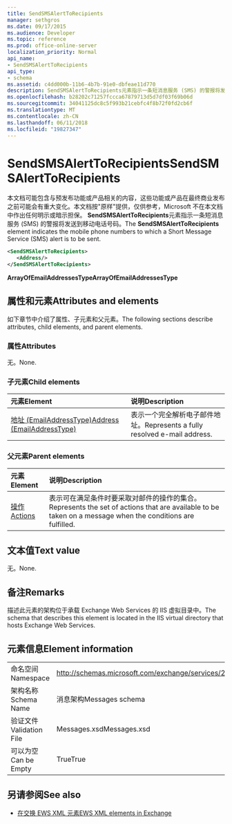 ```yaml
---
title: SendSMSAlertToRecipients
manager: sethgros
ms.date: 09/17/2015
ms.audience: Developer
ms.topic: reference
ms.prod: office-online-server
localization_priority: Normal
api_name:
- SendSMSAlertToRecipients
api_type:
- schema
ms.assetid: c4dd000b-11b6-4b7b-91e0-dbfeae11d770
description: SendSMSAlertToRecipients元素指示一条短消息服务 (SMS) 的警报将发送到移动电话号码。
ms.openlocfilehash: b28202c71257fccca67879713d5d7df03f69b06d
ms.sourcegitcommit: 34041125dc8c5f993b21cebfc4f8b72f0fd2cb6f
ms.translationtype: MT
ms.contentlocale: zh-CN
ms.lasthandoff: 06/11/2018
ms.locfileid: "19827347"
---
```

# <a name="sendsmsalerttorecipients"></a><span data-ttu-id="61d3b-103">SendSMSAlertToRecipients</span><span class="sxs-lookup"><span data-stu-id="61d3b-103">SendSMSAlertToRecipients</span></span>

<span data-ttu-id="61d3b-104">本文档可能包含与预发布功能或产品相关的内容，这些功能或产品在最终商业发布之前可能会有重大变化。本文档按"原样"提供，仅供参考，Microsoft 不在本文档中作出任何明示或暗示担保。 **SendSMSAlertToRecipients**元素指示一条短消息服务 (SMS) 的警报将发送到移动电话号码。</span><span class="sxs-lookup"><span data-stu-id="61d3b-104">The **SendSMSAlertToRecipients** element indicates the mobile phone numbers to which a Short Message Service (SMS) alert is to be sent.</span></span> 
  
```XML
<SendSMSAlertToRecipients>
   <Address/>
</SendSMSAlertToRecipients>
```

 <span data-ttu-id="61d3b-105">**ArrayOfEmailAddressesType**</span><span class="sxs-lookup"><span data-stu-id="61d3b-105">**ArrayOfEmailAddressesType**</span></span>
## <a name="attributes-and-elements"></a><span data-ttu-id="61d3b-106">属性和元素</span><span class="sxs-lookup"><span data-stu-id="61d3b-106">Attributes and elements</span></span>

<span data-ttu-id="61d3b-107">如下章节中介绍了属性、子元素和父元素。</span><span class="sxs-lookup"><span data-stu-id="61d3b-107">The following sections describe attributes, child elements, and parent elements.</span></span>
  
### <a name="attributes"></a><span data-ttu-id="61d3b-108">属性</span><span class="sxs-lookup"><span data-stu-id="61d3b-108">Attributes</span></span>

<span data-ttu-id="61d3b-109">无。</span><span class="sxs-lookup"><span data-stu-id="61d3b-109">None.</span></span>
  
### <a name="child-elements"></a><span data-ttu-id="61d3b-110">子元素</span><span class="sxs-lookup"><span data-stu-id="61d3b-110">Child elements</span></span>

|<span data-ttu-id="61d3b-111">**元素**</span><span class="sxs-lookup"><span data-stu-id="61d3b-111">**Element**</span></span>|<span data-ttu-id="61d3b-112">**说明**</span><span class="sxs-lookup"><span data-stu-id="61d3b-112">**Description**</span></span>|
|:-----|:-----|
|[<span data-ttu-id="61d3b-113">地址 (EmailAddressType)</span><span class="sxs-lookup"><span data-stu-id="61d3b-113">Address (EmailAddressType)</span></span>](address-emailaddresstype.md) <br/> |<span data-ttu-id="61d3b-114">表示一个完全解析电子邮件地址。</span><span class="sxs-lookup"><span data-stu-id="61d3b-114">Represents a fully resolved e-mail address.</span></span>  <br/> |
   
### <a name="parent-elements"></a><span data-ttu-id="61d3b-115">父元素</span><span class="sxs-lookup"><span data-stu-id="61d3b-115">Parent elements</span></span>

|<span data-ttu-id="61d3b-116">**元素**</span><span class="sxs-lookup"><span data-stu-id="61d3b-116">**Element**</span></span>|<span data-ttu-id="61d3b-117">**说明**</span><span class="sxs-lookup"><span data-stu-id="61d3b-117">**Description**</span></span>|
|:-----|:-----|
|[<span data-ttu-id="61d3b-118">操作</span><span class="sxs-lookup"><span data-stu-id="61d3b-118">Actions</span></span>](actions.md) <br/> |<span data-ttu-id="61d3b-119">表示可在满足条件时要采取对邮件的操作的集合。</span><span class="sxs-lookup"><span data-stu-id="61d3b-119">Represents the set of actions that are available to be taken on a message when the conditions are fulfilled.</span></span>  <br/> |
   
## <a name="text-value"></a><span data-ttu-id="61d3b-120">文本值</span><span class="sxs-lookup"><span data-stu-id="61d3b-120">Text value</span></span>

<span data-ttu-id="61d3b-121">无。</span><span class="sxs-lookup"><span data-stu-id="61d3b-121">None.</span></span>
  
## <a name="remarks"></a><span data-ttu-id="61d3b-122">备注</span><span class="sxs-lookup"><span data-stu-id="61d3b-122">Remarks</span></span>

<span data-ttu-id="61d3b-123">描述此元素的架构位于承载 Exchange Web Services 的 IIS 虚拟目录中。</span><span class="sxs-lookup"><span data-stu-id="61d3b-123">The schema that describes this element is located in the IIS virtual directory that hosts Exchange Web Services.</span></span>
  
## <a name="element-information"></a><span data-ttu-id="61d3b-124">元素信息</span><span class="sxs-lookup"><span data-stu-id="61d3b-124">Element information</span></span>

|||
|:-----|:-----|
|<span data-ttu-id="61d3b-125">命名空间</span><span class="sxs-lookup"><span data-stu-id="61d3b-125">Namespace</span></span>  <br/> |http://schemas.microsoft.com/exchange/services/2006/messages  <br/> |
|<span data-ttu-id="61d3b-126">架构名称</span><span class="sxs-lookup"><span data-stu-id="61d3b-126">Schema Name</span></span>  <br/> |<span data-ttu-id="61d3b-127">消息架构</span><span class="sxs-lookup"><span data-stu-id="61d3b-127">Messages schema</span></span>  <br/> |
|<span data-ttu-id="61d3b-128">验证文件</span><span class="sxs-lookup"><span data-stu-id="61d3b-128">Validation File</span></span>  <br/> |<span data-ttu-id="61d3b-129">Messages.xsd</span><span class="sxs-lookup"><span data-stu-id="61d3b-129">Messages.xsd</span></span>  <br/> |
|<span data-ttu-id="61d3b-130">可以为空</span><span class="sxs-lookup"><span data-stu-id="61d3b-130">Can be Empty</span></span>  <br/> |<span data-ttu-id="61d3b-131">True</span><span class="sxs-lookup"><span data-stu-id="61d3b-131">True</span></span>  <br/> |
   
## <a name="see-also"></a><span data-ttu-id="61d3b-132">另请参阅</span><span class="sxs-lookup"><span data-stu-id="61d3b-132">See also</span></span>



- [<span data-ttu-id="61d3b-133">在交换 EWS XML 元素</span><span class="sxs-lookup"><span data-stu-id="61d3b-133">EWS XML elements in Exchange</span></span>](ews-xml-elements-in-exchange.md)

